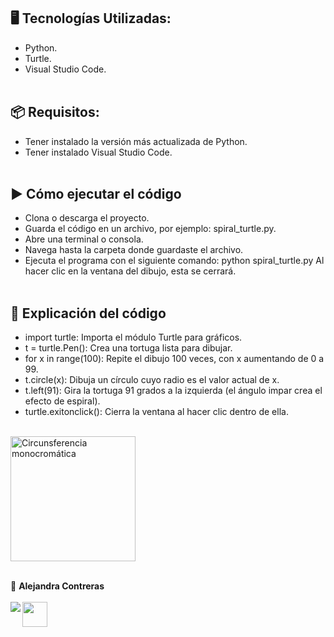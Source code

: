 ## 🖥️ Tecnologías Utilizadas:

- Python.
- Turtle.
- Visual Studio Code.
</br></br>

## 📦 Requisitos:

- Tener instalado la versión más actualizada de Python.
- Tener instalado Visual Studio Code.
</br></br>

## ▶️ Cómo ejecutar el código

- Clona o descarga el proyecto.
- Guarda el código en un archivo, por ejemplo: spiral_turtle.py.
- Abre una terminal o consola.
- Navega hasta la carpeta donde guardaste el archivo.
- Ejecuta el programa con el siguiente comando: python spiral_turtle.py
Al hacer clic en la ventana del dibujo, esta se cerrará.
</br></br>

## 📝 Explicación del código

- import turtle: Importa el módulo Turtle para gráficos.
- t = turtle.Pen(): Crea una tortuga lista para dibujar.
- for x in range(100): Repite el dibujo 100 veces, con x aumentando de 0 a 99.
- t.circle(x): Dibuja un círculo cuyo radio es el valor actual de x.
- t.left(91): Gira la tortuga 91 grados a la izquierda (el ángulo impar crea el efecto de espiral).
- turtle.exitonclick(): Cierra la ventana al hacer clic dentro de ella.
</br></br>

<img align="center" src="https://github.com/AlejandraConB/Images/blob/main/Circunsferencia_monocrom%C3%A1tica.png" height="200" alt="Circunsferencia monocromática">
</br></br>

💙 <strong>Alejandra Contreras</strong></br></br>
<a href="https://www.linkedin.com/in/alejandraconb-dev/" target="_blank">
<img align="left" src="https://img.shields.io/badge/-LinkedIn-%230077B5?style=for-the-badge&logo=linkedin&logoColor=white" target="_blank"></a>
<img align="center" src="https://raw.githubusercontent.com/Tarikul-Islam-Anik/Animated-Fluent-Emojis/master/Emojis/Smilies/Relieved%20Face.png" target="_blank" height="40"></a>

<!-- 
- Cambiar el color de fondo: turtle.bgcolor("black")
- Cambiar el color de la pluma: t.pencolor("blue")
- Ajustar la velocidad: t.speed(0) (0 = más rápido) -->
